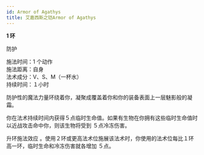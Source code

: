 ```yaml
---
id: Armor of Agathys
title: 艾嘉西斯之铠Armor of Agathys
---
```


**1 环**

防护

施法时间：1 个动作  
施法距离：自身  
法术成分：V、S、M（一杯水）  
持续时间：１小时

防护性的魔法力量环绕着你，凝聚成覆盖着你和你的装备表面上一层魅影般的凝霜。

你在法术持续时间内获得５点临时生命值。如果有生物在你拥有这些临时生命值时以近战攻击命中你，则该生物将受到
５点冷冻伤害。

升环施法效应
。使用２环或更高法术位施展该法术时，你使用的法术位每比１环高一环，临时生命和冷冻伤害就各增加
５点。
